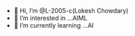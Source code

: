 - 👋 Hi, I’m @L-2005-c(Lokesh Chowdary)
- 👀 I’m interested in ...AIML
- 🌱 I’m currently learning ...AI

<!---
L-2005-c/L-2005-c is a ✨ special ✨ repository because its `README.md` (this file) appears on your GitHub profile.
You can click the Preview link to take a look at your changes.
--->
